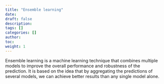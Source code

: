 ```yaml
---
title: "Ensemble learning"
date:
draft: false
description:
tags: []
categories: []
author:
toc:
weight: 1
---
```


Ensemble learning is a machine learning technique that combines multiple models to improve the overall performance and robustness of the prediction. It is based on the idea that by aggregating the predictions of several models, we can achieve better results than any single model alone.

